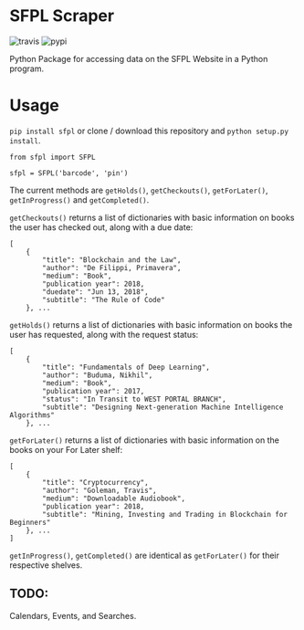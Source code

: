 # SFPL Scraper
![travis](https://travis-ci.org/kajchang/sfpl-scraper.svg?branch=master)
![pypi](https://badge.fury.io/py/sfpl.svg)

Python Package for accessing data on the SFPL Website in a Python program.

# Usage

```pip install sfpl``` or clone / download this repository and ```python setup.py install```.

```from sfpl import SFPL```

```sfpl = SFPL('barcode', 'pin')```

The current methods are ```getHolds()```, ```getCheckouts()```, ```getForLater()```, ```getInProgress()``` and ```getCompleted()```.

```getCheckouts()``` returns a list of dictionaries with basic information on books the user has checked out, along with a due date:

```
[
    {
        "title": "Blockchain and the Law",
        "author": "De Filippi, Primavera",
        "medium": "Book",
        "publication year": 2018,
        "duedate": "Jun 13, 2018",
        "subtitle": "The Rule of Code"
    }, ...
```

```getHolds()``` returns a list of dictionaries with basic information on books the user has requested, along with the request status:
```
[
    {
        "title": "Fundamentals of Deep Learning",
        "author": "Buduma, Nikhil",
        "medium": "Book",
        "publication year": 2017,
        "status": "In Transit to WEST PORTAL BRANCH",
        "subtitle": "Designing Next-generation Machine Intelligence Algorithms"
    }, ...
```

```getForLater()``` returns a list of dictionaries with basic information on the books on your For Later shelf:
```
[
    {
        "title": "Cryptocurrency",
        "author": "Goleman, Travis",
        "medium": "Downloadable Audiobook",
        "publication year": 2018,
        "subtitle": "Mining, Investing and Trading in Blockchain for Beginners"
    }, ...
]
```

```getInProgress()```, ```getCompleted()``` are identical as ```getForLater()``` for their respective shelves.

## TODO:

Calendars, Events, and Searches.
